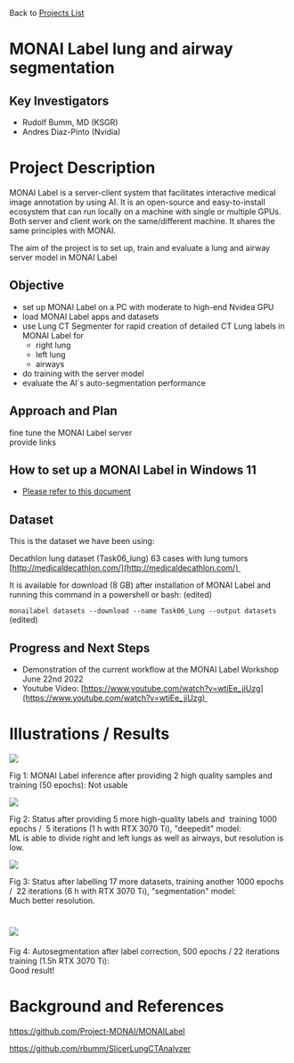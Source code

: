 Back to [Projects List](../../README.md#ProjectsList)

# MONAI Label lung and airway segmentation

## Key Investigators

*   Rudolf Bumm, MD (KSGR)
*   Andres Diaz-Pinto (Nvidia)

# Project Description

MONAI Label is a server-client system that facilitates interactive medical image annotation by using AI. It is an open-source and easy-to-install ecosystem that can run locally on a machine with single or multiple GPUs. Both server and client work on the same/different machine. It shares the same principles with MONAI.

The aim of the project is to set up, train and evaluate a lung and airway server model in MONAI Label

## Objective

*   set up MONAI Label on a PC with moderate to high-end Nvidea GPU
*   load MONAI Label apps and datasets
*   use Lung CT Segmenter for rapid creation of detailed CT Lung labels in MONAI Label for
    *   right lung
    *   left lung
    *   airways
*   do training with the server model 
*   evaluate the AI´s auto-segmentation performance

## Approach and Plan

fine tune the MONAI Label server  
provide links

## How to set up a MONAI Label in Windows 11

*   [Please refer to this document](./MONAILabel_Installation.md) 

## Dataset

This is the dataset we have been using:

Decathlon lung dataset (Task06\_lung) 63 cases with lung tumors [http://medicaldecathlon.com/](http://medicaldecathlon.com/) 

It is available for download (8 GB) after installation of MONAI Label and running this command in a powershell or bash: (edited)

`monailabel datasets --download --name Task06_Lung --output datasets` (edited)

## Progress and Next Steps

*   Demonstration of the current workflow at the MONAI Label Workshop June 22nd 2022
*   Youtube Video: [https://www.youtube.com/watch?v=wtiEe_jiUzg](https://www.youtube.com/watch?v=wtiEe_jiUzg) 

# Illustrations / Results

![](https://lh4.googleusercontent.com/qDgKazWsVFylsaoVOcR87y2OwPsTuMRULtLIZ5dDpppktTaG5rKrFUpC3PQj0Js7Ow2TPMa1ixEP2J8qnKFrzCrY2Nv99W4g9Q33omjdvfxT7jeCysN_wGN_rxLgSLzfQLGWgixZsm8yC9aN5r-img)

Fig 1: MONAI Label inference after providing 2 high quality samples and training (50 epochs): Not usable

![](https://lh3.googleusercontent.com/DmJb1FLEcoDjGLF0VkVvT7JIicjt10KYGdRbE1NSpvoXFH-CANWPuboDzpTehbe48iKEl9AQITmrd7XuwrQpefu7QeqbM4Q5soPRKyK8V6ZouS3js62eUNZ4BxIzhXgI5BPWHVI2cUBrQtI-ENNvBg)

Fig 2: Status after providing 5 more high-quality labels and  training 1000 epochs /  5 iterations (1 h with RTX 3070 Ti), "deepedit" model:    
ML is able to divide right and left lungs as well as airways, but resolution is low.   

![](https://lh5.googleusercontent.com/MJwUyGBtI15UYL2OPc6LLyCUpKNpk_0G9GddXcovVYWKD_EXOlIWuWXthbkE-n4FPC-Ay_F-bNZ1EtWz5o9bR3Wzjf7OoUgMJZnejxoLejLW46gvxpUzCgDyx8nIEl3aI4U3T_biYB0Vm4tT7Mq0fQ)

Fig 3: Status after labelling 17 more datasets, training another 1000 epochs /  22 iterations (6 h with RTX 3070 Ti), "segmentation" model:   
Much better resolution.  

# ![](https://lh5.googleusercontent.com/kN_jvl7i-Osv662Yhh69wRg5nMS4PzdYQarTBGYe6gTyq6-1A-xAcxkUSdIlFiSdyr3WXxk_WQGfQKAuwCp2OAiHcN2irQfeW1-DsWDgx31aRzVDy6KwIQo1Yf955Dh3k4K0YuLEVfwNkOG9kPkjPQ)

Fig 4: Autosegmentation after label correction, 500 epochs / 22 iterations training (1.5h RTX 3070 Ti):  
Good result! 

# Background and References

https://github.com/Project-MONAI/MONAILabel

https://github.com/rbumm/SlicerLungCTAnalyzer
